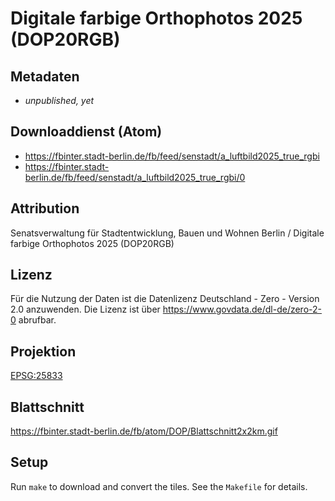 Digitale farbige Orthophotos 2025 (DOP20RGB)
=============================================

## Metadaten

* *unpublished, yet*

## Downloaddienst (Atom)

* https://fbinter.stadt-berlin.de/fb/feed/senstadt/a_luftbild2025_true_rgbi
* https://fbinter.stadt-berlin.de/fb/feed/senstadt/a_luftbild2025_true_rgbi/0

## Attribution

Senatsverwaltung für Stadtentwicklung, Bauen und Wohnen Berlin / Digitale farbige Orthophotos 2025 (DOP20RGB)

## Lizenz

Für die Nutzung der Daten ist die Datenlizenz Deutschland - Zero - Version 2.0 anzuwenden.
Die Lizenz ist über https://www.govdata.de/dl-de/zero-2-0 abrufbar.

## Projektion

[EPSG:25833](http://spatialreference.org/ref/epsg/25833/)

## Blattschnitt

https://fbinter.stadt-berlin.de/fb/atom/DOP/Blattschnitt2x2km.gif

## Setup

Run `make` to download and convert the tiles. See the `Makefile` for details.

